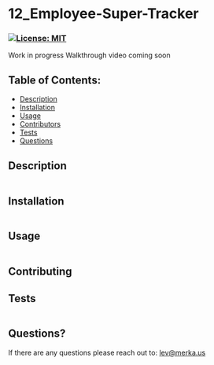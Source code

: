 # 12_Employee-Super-Tracker
### [![License: MIT](https://img.shields.io/badge/License-MIT-yellow.svg)](https://opensource.org/licenses/MIT)

Work in progress 
Walkthrough video coming soon

## Table of Contents:

- [Description](#description)
- [Installation](#installation)
- [Usage](#usage)
- [Contributors](#contributing)
- [Tests](#tests)
- [Questions](#questions)

## Description



  <img src="" alt="" />

## Installation

  <img src="" alt="" />

## Usage



  <img src="" alt="" />



## Contributing



## Tests


  <img src="" alt="" />

## Questions?

If there are any questions please reach out to: lev@merka.us